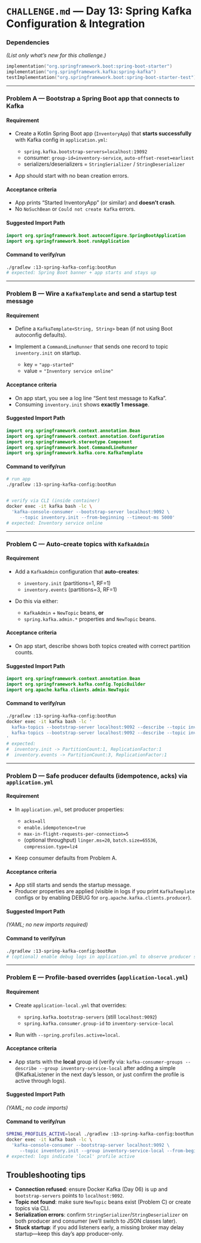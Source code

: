 # `CHALLENGE.md` — Day 13: Spring Kafka Configuration & Integration

### Dependencies

*(List only what’s new for this challenge.)*

```kotlin
implementation("org.springframework.boot:spring-boot-starter")
implementation("org.springframework.kafka:spring-kafka")
testImplementation("org.springframework.boot:spring-boot-starter-test")
```

---

### Problem A — Bootstrap a Spring Boot app that connects to Kafka

#### Requirement

* Create a Kotlin Spring Boot app (`InventoryApp`) that **starts successfully** with Kafka config in `application.yml`:

  * `spring.kafka.bootstrap-servers=localhost:19092`
  * consumer: `group-id=inventory-service`, `auto-offset-reset=earliest`
  * serializers/deserializers = `StringSerializer` / `StringDeserializer`
* App should start with no bean creation errors.

#### Acceptance criteria

* App prints “Started InventoryApp” (or similar) and **doesn’t crash**.
* No `NoSuchBean` or `Could not create Kafka` errors.

#### Suggested Import Path

```kotlin
import org.springframework.boot.autoconfigure.SpringBootApplication
import org.springframework.boot.runApplication
```

#### Command to verify/run

```bash
./gradlew :13-spring-kafka-config:bootRun
# expected: Spring Boot banner + app starts and stays up
```

---

### Problem B — Wire a `KafkaTemplate` and send a startup test message

#### Requirement

* Define a `KafkaTemplate<String, String>` bean (if not using Boot autoconfig defaults).
* Implement a `CommandLineRunner` that sends one record to topic `inventory.init` on startup.

  * key = `"app-started"`
  * value = `"Inventory service online"`

#### Acceptance criteria

* On app start, you see a log line “Sent test message to Kafka”.
* Consuming `inventory.init` shows **exactly 1 message**.

#### Suggested Import Path

```kotlin
import org.springframework.context.annotation.Bean
import org.springframework.context.annotation.Configuration
import org.springframework.stereotype.Component
import org.springframework.boot.CommandLineRunner
import org.springframework.kafka.core.KafkaTemplate
```

#### Command to verify/run

```bash
# run app
./gradlew :13-spring-kafka-config:bootRun


# verify via CLI (inside container)
docker exec -it kafka bash -lc \
  'kafka-console-consumer --bootstrap-server localhost:9092 \
     --topic inventory.init --from-beginning --timeout-ms 5000'
# expected: Inventory service online
```

---

### Problem C — Auto-create topics with `KafkaAdmin`

#### Requirement

* Add a `KafkaAdmin` configuration that **auto-creates**:

  * `inventory.init` (partitions=1, RF=1)
  * `inventory.events` (partitions=3, RF=1)
* Do this via either:

  * `KafkaAdmin` + `NewTopic` beans, **or**
  * `spring.kafka.admin.*` properties and `NewTopic` beans.

#### Acceptance criteria

* On app start, describe shows both topics created with correct partition counts.

#### Suggested Import Path

```kotlin
import org.springframework.context.annotation.Bean
import org.springframework.kafka.config.TopicBuilder
import org.apache.kafka.clients.admin.NewTopic
```

#### Command to verify/run

```bash
./gradlew :13-spring-kafka-config:bootRun
docker exec -it kafka bash -lc '
  kafka-topics --bootstrap-server localhost:9092 --describe --topic inventory.init &&
  kafka-topics --bootstrap-server localhost:9092 --describe --topic inventory.events
'
# expected:
#  inventory.init -> PartitionCount:1, ReplicationFactor:1
#  inventory.events -> PartitionCount:3, ReplicationFactor:1
```

---

### Problem D — Safe producer defaults (idempotence, acks) via `application.yml`

#### Requirement

* In `application.yml`, set producer properties:

  * `acks=all`
  * `enable.idempotence=true`
  * `max-in-flight-requests-per-connection=5`
  * (optional throughput) `linger.ms=20`, `batch.size=65536`, `compression.type=lz4`
* Keep consumer defaults from Problem A.

#### Acceptance criteria

* App still starts and sends the startup message.
* Producer properties are applied (visible in logs if you print `KafkaTemplate` configs or by enabling DEBUG for `org.apache.kafka.clients.producer`).

#### Suggested Import Path

*(YAML; no new imports required)*

#### Command to verify/run

```bash
./gradlew :13-spring-kafka-config:bootRun
# (optional) enable debug logs in application.yml to observe producer settings applied
```

---

### Problem E — Profile-based overrides (`application-local.yml`)

#### Requirement

* Create `application-local.yml` that overrides:

  * `spring.kafka.bootstrap-servers` (still `localhost:9092`)
  * `spring.kafka.consumer.group-id` to `inventory-service-local`
* Run with `--spring.profiles.active=local`.

#### Acceptance criteria

* App starts with the **local** group id (verify via:
  `kafka-consumer-groups --describe --group inventory-service-local` after adding a simple @KafkaListener in the next day’s lesson, or just confirm the profile is active through logs).

#### Suggested Import Path

*(YAML; no code imports)*

#### Command to verify/run

```bash
SPRING_PROFILES_ACTIVE=local ./gradlew :13-spring-kafka-config:bootRun
docker exec -it kafka bash -lc \
  'kafka-console-consumer --bootstrap-server localhost:9092 \
     --topic inventory.init --group inventory-service-local --from-beginning --timeout-ms 5000'
# expected: logs indicate 'local' profile active
```

## Troubleshooting tips

* **Connection refused**: ensure Docker Kafka (Day 06) is up and `bootstrap-servers` points to `localhost:9092`.
* **Topic not found**: make sure `NewTopic` beans exist (Problem C) or create topics via CLI.
* **Serialization errors**: confirm `StringSerializer`/`StringDeserializer` on both producer and consumer (we’ll switch to JSON classes later).
* **Stuck startup**: if you add listeners early, a missing broker may delay startup—keep this day’s app producer-only.
